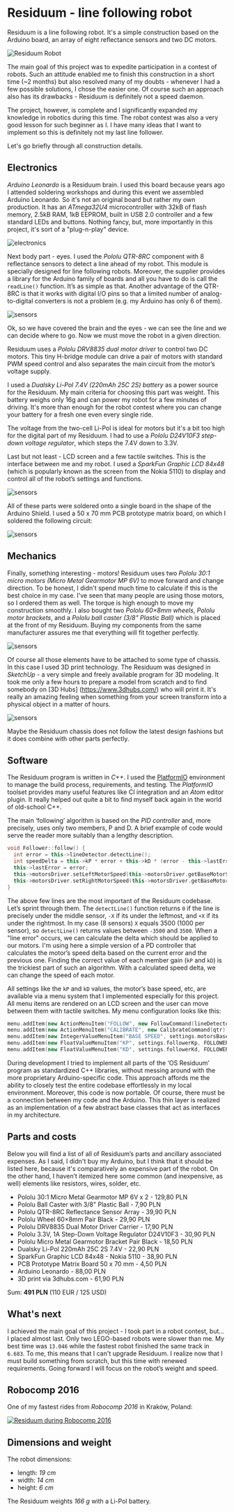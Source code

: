 # Residuum - line following robot

Residuum is a line following robot. It's a simple construction based on the Arduino board, an array of eight reflectance sensors and two DC motors.

![Residuum Robot](/other/photos/photo_1.jpg?raw=true)

The main goal of this project was to expedite participation in a contest of robots. Such an attitude enabled me to finish this construction in a short time (~2 months) but also resolved many of my doubts - whenever I had a few possible solutions, I chose the easier one. Of course such an approach also has its drawbacks - Residuum is definitely not a speed daemon.

The project, however, is complete and I significantly expanded my knowledge in robotics during this time. The robot contest was also a very good lesson for such beginner as I. I have many ideas that I want to implement so this is definitely not my last line follower.

Let's go briefly through all construction details.

## Electronics

*Arduino Leonardo* is a Residuum brain. I used this board because years ago I attended soldering workshops and during this event we assembled Arduino Leonardo. So it's not an original board but rather my own production. It has an *ATmega32U4* microcontroller with 32kB of flash memory, 2.5kB RAM, 1kB EEPROM, built in USB 2.0 controller and a few standard LEDs and buttons. Nothing fancy, but, more importantly in this project, it's sort of a "plug-n-play" device.

![electronics](/other/photos/photo_electronics.jpg?raw=true)

Next body part - eyes. I used the *Pololu QTR-8RC* component with 8 reflectance sensors to detect a line ahead of my robot. This module is specially designed for line following robots. Moreover, the supplier provides a library for the Arduino family of boards and all you have to do is call the `readLine()` function. It’s as simple as that. Another advantage of the QTR-8RC is that it works with digital I/O pins so that a limited number of analog-to-digital converters is not a problem (e.g. my Arduino has only 6 of them).

![sensors](/other/photos/photo_sensors.jpg?raw=true)

Ok, so we have covered the brain and the eyes - we can see the line and we can decide where to go. Now we must move the robot in a given direction.

Residuum uses a *Pololu DRV8835 dual motor driver* to control two DC motors. This tiny H-bridge module can drive a pair of motors with standard PWM speed control and also separates the main circuit from the motor’s voltage supply.

I used a *Dualsky Li-Pol 7.4V (220mAh 25C 2S) battery* as a power source for the Residuum. My main criteria for choosing this part was weight. This battery weighs only 16g and can power my robot for a few minutes of driving. It's more than enough for the robot contest where you can change your battery for a fresh one even every single ride.

The voltage from the two-cell Li-Pol is ideal for motors but it's a bit too high for the digital part of my Residuum. I had to use a *Pololu D24V10F3 step-down voltage regulator*, which steps the 7.4V down to 3.3V.

Last but not least - LCD screen and a few tactile switches. This is the interface between me and my robot. I used a *SparkFun Graphic LCD 84x48* (which is popularly known as the screen from the Nokia 5110) to display and control all of the robot’s settings and functions.

![sensors](/other/photos/photo_board.jpg?raw=true)

All of these parts were soldered onto a single board in the shape of the Arduino Shield. I used a 50 x 70 mm PCB prototype matrix board, on which I soldered the following circuit:

![sensors](/other/schema.png?raw=true)

## Mechanics

Finally, something interesting - motors! Residuum uses two *Pololu 30:1 micro motors (Micro Metal Gearmotor MP 6V)* to move forward and change direction. To be honest, I didn't spend much time to calculate if this is the best choice in my case. I've seen that many people are using those motors, so I ordered them as well. The torque is high enough to move my construction smoothly. I also bought two *Pololu 60×8mm wheels*, *Pololu motor brackets*, and a *Pololu ball caster (3/8" Plastic Ball)* which is placed at the front of my Residuum. Buying my components from the same manufacturer assures me that everything will fit together perfectly.

![sensors](/other/photos/photo_mechanics.jpg?raw=true)

Of course all those elements have to be attached to some type of chassis. In this case I used 3D print technology. The Residuum was designed in *SketchUp* - a very simple and freely available program for 3D modeling. It took me only a few hours to prepare a model from scratch and to find somebody on [3D Hubs] (https://www.3dhubs.com/) who will print it. It's really an amazing feeling when something from your screen transform into a physical object in a matter of hours.

![sensors](/other/photos/photo_chassis_3d.gif?raw=true)

Maybe the Residuum chassis does not follow the latest design fashions but it does combine with other parts perfectly.

## Software

The Residuum program is written in *C++*. I used the [PlatformIO](http://platformio.org/) environment to manage the build process, requirements, and testing. The *PlatformIO* toolset provides many useful features like CI integration and an *Atom* editor plugin. It really helped out quite a bit to find myself back again in the world of old-school C++.

The main ‘following’ algorithm is based on the *PID controller* and, more precisely, uses only two members, P and D. A brief example of code would serve the reader more suitably than a lengthy description.

```cpp
void Follower::follow() {
  int error = this->lineDetector.detectLine();
  int speedDelta = this->kP * error + this->kD * (error - this->lastError);
  this->lastError = error;
  this->motorsDriver.setLeftMotorSpeed(this->motorsDriver.getBaseMotorSpeed() + speedDelta);
  this->motorsDriver.setRightMotorSpeed(this->motorsDriver.getBaseMotorSpeed() - speedDelta);
}
```

The above few lines are the most important of the Residuum codebase. Let’s sprint through them. The `detectLine()` function returns `0` if the line is precisely under the middle sensor, `-X` if its under the leftmost, and `+X` if its under the rightmost. In my case (8 sensors) `X` equals 3500 (1000 per sensor), so `detectLine()` returns values between `-3500` and `3500`. When a "line error" occurs, we can calculate the delta which should be applied to our motors. I'm using here a simple version of a PD controller that calculates the motor’s speed delta based on the current error and the previous one. Finding the correct value of each member gain (`kP` and `kD`) is the trickiest part of such an algorithm. With a calculated speed delta, we can change the speed of each motor.

All settings like the `kP` and `kD` values, the motor’s base speed, etc, are available via a menu system that I implemented especially for this project. All menu items are rendered on an LCD screen and the user can move between them with tactile switches. My menu configuration looks like this:


```cpp
menu.addItem(new ActionMenuItem("FOLLOW", new FollowCommand(lineDetector, motorsDriver, EDIT_BUTTON_PIN)));
menu.addItem(new ActionMenuItem("CALIBRATE", new CalibrateCommand(qtr)));
menu.addItem(new IntegerValueMenuItem("BASE SPEED", settings.motorsBaseSpeed, new UpdateMotorsBaseSpeedCommand()));
menu.addItem(new FloatValueMenuItem("KP", settings.followerKp, FOLLOWER_KP_BASE, new UpdateFollowerKpCommand()));
menu.addItem(new FloatValueMenuItem("KD", settings.followerKd, FOLLOWER_KD_BASE, new UpdateFollowerKdCommand()));
```

During development I tried to implement all parts of the ‘OS Residuum’ program as standardized C++ libraries, without messing around with the more proprietary Arduino-specific code. This approach affords me the ability to closely test the entire codebase effortlessly in my local environment. Moreover, this code is now portable. Of course, there must be a connection between my code and the Arduino. This thin layer is realized as an implementation of a few abstract base classes that act as interfaces in my architecture.

## Parts and costs

Below you will find a list of all of Residuum’s parts and ancillary associated expenses. As I said, I didn't buy my Arduino, but I think that it should be listed here, because it's comparatively an expensive part of the robot. On the other hand, I haven’t itemized here some common (and inexpensive, as well) elements like resistors, wires, solder, etc.

* Pololu 30:1 Micro Metal Gearmotor MP 6V x 2 - 129,80 PLN
* Pololu Ball Caster with 3/8" Plastic Ball - 7,90 PLN
* Pololu QTR-8RC Reflectance Sensor Array - 39,90 PLN
* Pololu Wheel 60×8mm Pair Black - 29,90 PLN
* Pololu DRV8835 Dual Motor Driver Carrier - 17,90 PLN
* Pololu 3.3V, 1A Step-Down Voltage Regulator D24V10F3 - 30,90 PLN
* Pololu Micro Metal Gearmotor Bracket Pair Black - 18,50 PLN
* Dualsky Li-Pol 220mAh 25C 2S 7.4V - 22,90 PLN
* SparkFun Graphic LCD 84x48 - Nokia 5110 - 38,90 PLN
* PCB Prototype Matrix Board 50 x 70 mm  - 4,50 PLN
* Arduino Leonardo - 88,00 PLN
* 3D print via 3dhubs.com - 61,90 PLN

Sum: **491 PLN** (110 EUR / 125 USD)

## What's next

I achieved the main goal of this project - I took part in a robot contest, but... I placed almost last. Only two LEGO-based robots were slower than me. My best time was `13.046` while the fastest robot finished the same track in `6.683`. To me, this means that I can't upgrade Residuum. I realize now that I must build something from scratch, but this time with renewed requirements. Going forward I will focus on the robot’s weight and speed.

## Robocomp 2016

One of my fastest rides from *Robocomp 2016* in Kraków, Poland:

[![Residuum during Robocomp 2016](https://img.youtube.com/vi/713GhhHsxbs/0.jpg)](https://www.youtube.com/watch?v=713GhhHsxbs)

## Dimensions and weight

The robot dimensions:

- length: *19 cm*
- width: *14 cm*
- height: *6 cm*

The Residuum weights *166 g* with a Li-Pol battery.
